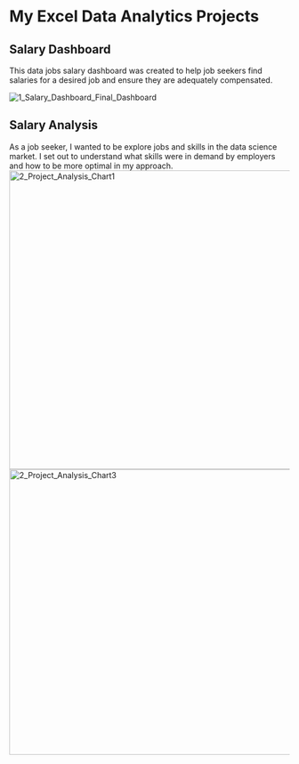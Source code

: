 # My Excel Data Analytics Projects

## Salary Dashboard
This data jobs salary dashboard was created to help job seekers find salaries for a desired job and ensure they are adequately compensated. 

![1_Salary_Dashboard_Final_Dashboard](https://github.com/user-attachments/assets/70539ce6-3b84-4fe5-8c69-e183295470b1)

## Salary Analysis
As a job seeker, I wanted to be explore jobs and skills in the data science market. I set out to understand what skills were in demand by employers and how to be more optimal in my approach.  
<img width="874" height="537" alt="2_Project_Analysis_Chart1" src="https://github.com/user-attachments/assets/98d49d73-8bf7-4bd4-b760-f8297c8a33f6" /> 
<img width="759" height="513" alt="2_Project_Analysis_Chart3" src="https://github.com/user-attachments/assets/c21afe27-e7c2-417d-bc56-d0c27bb544a7" />
